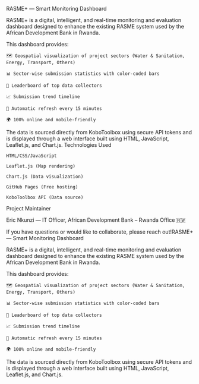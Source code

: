 RASME+ — Smart Monitoring Dashboard

RASME+ is a digital, intelligent, and real-time monitoring and evaluation dashboard designed to enhance the existing RASME system used by the African Development Bank in Rwanda.

This dashboard provides:

    🗺️ Geospatial visualization of project sectors (Water & Sanitation, Energy, Transport, Others)

    📊 Sector-wise submission statistics with color-coded bars

    🏅 Leaderboard of top data collectors

    📈 Submission trend timeline

    🔄 Automatic refresh every 15 minutes

    🌍 100% online and mobile-friendly

The data is sourced directly from KoboToolbox using secure API tokens and is displayed through a web interface built using HTML, JavaScript, Leaflet.js, and Chart.js.
Technologies Used

    HTML/CSS/JavaScript

    Leaflet.js (Map rendering)

    Chart.js (Data visualization)

    GitHub Pages (Free hosting)

    KoboToolbox API (Data source)

Project Maintainer

Eric Nkunzi — IT Officer, African Development Bank – Rwanda Office 🇷🇼

If you have questions or would like to collaborate, please reach out!RASME+ — Smart Monitoring Dashboard

RASME+ is a digital, intelligent, and real-time monitoring and evaluation dashboard designed to enhance the existing RASME system used by the African Development Bank in Rwanda.

This dashboard provides:

    🗺️ Geospatial visualization of project sectors (Water & Sanitation, Energy, Transport, Others)

    📊 Sector-wise submission statistics with color-coded bars

    🏅 Leaderboard of top data collectors

    📈 Submission trend timeline

    🔄 Automatic refresh every 15 minutes

    🌍 100% online and mobile-friendly

The data is sourced directly from KoboToolbox using secure API tokens and is displayed through a web interface built using HTML, JavaScript, Leaflet.js, and Chart.js.
